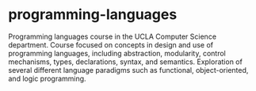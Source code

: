 # programming-languages
 
Programming languages course in the UCLA Computer Science department. Course focused on concepts in design and use of programming languages, including abstraction, modularity, control mechanisms, types, declarations, syntax, and semantics. Exploration of several different language paradigms such as functional, object-oriented, and logic programming.


